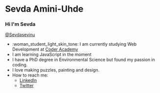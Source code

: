 # Sevda Amini-Uhde 
### Hi I'm Sevda


[@Sevdasevinu](https://twitter.com/SevdaSevinu)

* :woman_student_light_skin_tone: I am currently studying Web Development at [Coder Academy](https://coderacademy.edu.au/)
* I am learning JavaScript in the moment
* I have a PhD degree in Environmental Science but found my passion in coding.
* I love making puzzles, painting and design.
* How to reach me:
  * [LinkedIn](https://www.linkedin.com/in/sevda-amini-uhde-ab770743/)
  * [Twitter](https://twitter.com/SevdaSevinu)
  


